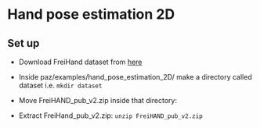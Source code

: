 # Hand pose estimation 2D


## Set up

* Download FreiHand dataset from [here](https://lmb.informatik.uni-freiburg.de/resources/datasets/FreihandDataset.en.html)

* Inside paz/examples/hand_pose_estimation_2D/ make a directory called dataset i.e.
    ``mkdir dataset``

* Move FreiHAND_pub_v2.zip inside that directory:

* Extract FreiHand_pub_v2.zip:
    ``unzip FreiHAND_pub_v2.zip``
